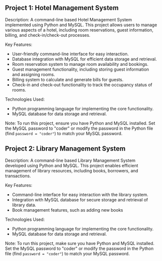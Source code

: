 
Project 1: Hotel Management System
----------------------------------

Description: 
A command-line based Hotel Management System implemented using Python and MySQL. This project allows users to manage various aspects of a hotel, including room reservations, guest information, billing, and check-in/check-out processes.

Key Features:
- User-friendly command-line interface for easy interaction.
- Database integration with MySQL for efficient data storage and retrieval.
- Room reservation system to manage room availability and bookings.
- Guest management functionality, including storing guest information and assigning rooms.
- Billing system to calculate and generate bills for guests.
- Check-in and check-out functionality to track the occupancy status of rooms.

Technologies Used:
- Python programming language for implementing the core functionality.
- MySQL database for data storage and retrieval.

Note: To run this project, ensure you have Python and MySQL installed. Set the MySQL password to "coder" or modify the password in the Python file (find `password = "coder"`) to match your MySQL password.

Project 2: Library Management System
------------------------------------

Description: 
A command-line based Library Management System developed using Python and MySQL. This project enables efficient management of library resources, including books, borrowers, and transactions.

Key Features:
- Command-line interface for easy interaction with the library system.
- Integration with MySQL database for secure storage and retrieval of library data.
- Book management features, such as adding new books

Technologies Used:
- Python programming language for implementing the core functionality.
- MySQL database for data storage and retrieval.

Note: To run this project, make sure you have Python and MySQL installed. Set the MySQL password to "coder" or modify the password in the Python file (find `password = "coder"`) to match your MySQL password.
